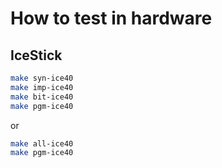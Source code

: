 # How to test in hardware

## IceStick

```bash
make syn-ice40
make imp-ice40
make bit-ice40
make pgm-ice40
```

or

```bash
make all-ice40
make pgm-ice40
```
